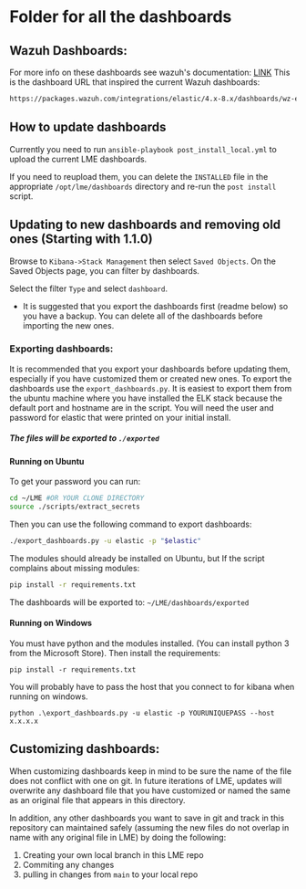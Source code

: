 # Folder for all the dashboards

## Wazuh Dashboards: 
For more info on these dashboards see wazuh's documentation: [LINK](https://documentation.wazuh.com/current/integrations-guide/elastic-stack/index.html)
This is the dashboard URL that inspired the current Wazuh dashboards: 
```bash
https://packages.wazuh.com/integrations/elastic/4.x-8.x/dashboards/wz-es-4.x-8.x-dashboards.ndjson
```

## How to update dashboards 
Currently you need to run `ansible-playbook post_install_local.yml` to upload the current LME dashboards.

If you need to reupload them, you can delete the `INSTALLED` file in the appropriate `/opt/lme/dashboards` directory and re-run the `post install` script. 

## Updating to new dashboards and removing old ones (Starting with 1.1.0)
Browse to `Kibana->Stack Management` then select `Saved Objects`.
On the Saved Objects page, you can filter by dashboards.

Select the filter `Type` and select `dashboard`. 

* It is suggested that you export the dashboards first (readme below) so you have a backup. 
You can delete all of the dashboards before importing the new ones. 


### Exporting dashboards: 
It is recommended that you export your dashboards before updating them, especially if you have customized them or created new ones. 
To export the dashboards use the `export_dashboards.py`.
It is easiest to export them from the ubuntu machine where you have installed the ELK stack because the 
default port and hostname are in the script. You will need the user and password for elastic that were printed
on your initial install. 

##### The files will be exported to `./exported`

#### Running on Ubuntu
To get your password you can run: 
```bash
cd ~/LME #OR YOUR CLONE DIRECTORY
source ./scripts/extract_secrets
```

Then you can use the following command to export dashboards:
```bash
./export_dashboards.py -u elastic -p "$elastic"
```

The modules should already be installed on Ubuntu, but If the script complains about missing modules:
```bash
pip install -r requirements.txt 
```

The dashboards will be exported to: `~/LME/dashboards/exported`

#### Running on Windows
You must have python and the modules installed. (You can install python 3 from the Microsoft Store). Then install the requirements: 
```
pip install -r requirements.txt
``` 

You will probably have to pass the host that you connect to for kibana when running on windows.
```
python .\export_dashboards.py -u elastic -p YOURUNIQUEPASS --host x.x.x.x
```

## Customizing dashboards:
When customizing dashboards keep in mind to be sure the name of the file does not conflict with one on git. In future iterations of LME, updates will overwrite any dashboard file that you have customized or named the same as an original file that appears in this directory. 

In addition, any other dashboards you want to save in git and track in this repository can maintained safely (assuming the new files do not overlap in name with any original file in LME) by doing the following:
  1. Creating your own local branch in this LME repo
  2. Commiting any changes
  3. pulling in changes from `main` to your local repo


